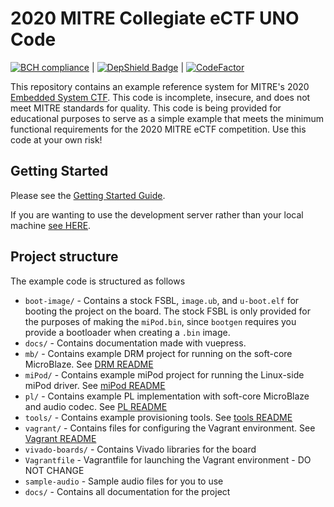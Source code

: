 # 2020 MITRE Collegiate eCTF UNO Code
[![BCH compliance](https://bettercodehub.com/edge/badge/UNO-NULLify/eCTF20?branch=master&token=182997d625276862ccf0a76c4e51029ff540bcf8)](https://bettercodehub.com/) | [![DepShield Badge](https://depshield.sonatype.org/badges/UNO-NULLify/eCTF20/depshield.svg)](https://depshield.github.io) | [![CodeFactor](https://www.codefactor.io/repository/github/uno-nullify/ectf20/badge?s=35447e9371dcafdd05706cca0eba475aaa7d79a8)](https://www.codefactor.io/repository/github/uno-nullify/ectf20)

This repository contains an example reference system for MITRE's 2020 [Embedded System CTF](http://mitrecyberacademy.org/competitions/embedded/). 
This code is incomplete, insecure, and does not meet MITRE standards for quality.
This code is being provided for educational purposes to serve as a simple example that meets the minimum functional requirements for the 2020 MITRE eCTF competition.
Use this code at your own risk!

## Getting Started
Please see the [Getting Started Guide](getting_started.md).

If you are wanting to use the development server rather than your local machine [see HERE](devserver.md).

## Project structure
The example code is structured as follows

 * `boot-image/` - Contains a stock FSBL, `image.ub`, and `u-boot.elf` for booting the project on the board. The stock FSBL is only provided for the purposes of making the `miPod.bin`, since `bootgen` requires you provide a bootloader when creating a `.bin` image.
 * `docs/` - Contains documentation made with vuepress.
 * `mb/` - Contains example DRM project for running on the soft-core MicroBlaze. See [DRM README](mb/README.md)
 * `miPod/` - Contains example miPod project for running the Linux-side miPod driver. See [miPod README](miPod/README.md)
 * `pl/` - Contains example PL implementation with soft-core MicroBlaze and audio codec. See [PL README](pl/README.md)
 * `tools/` - Contains example provisioning tools. See [tools README](tools/README.md)
 * `vagrant/` - Contains files for configuring the Vagrant environment. See [Vagrant README](vagrant/README.md)
 * `vivado-boards/` - Contains Vivado libraries for the board
 * `Vagrantfile` - Vagrantfile for launching the Vagrant environment - DO NOT CHANGE
 * `sample-audio` - Sample audio files for you to use
 * `docs/` - Contains all documentation for the project
